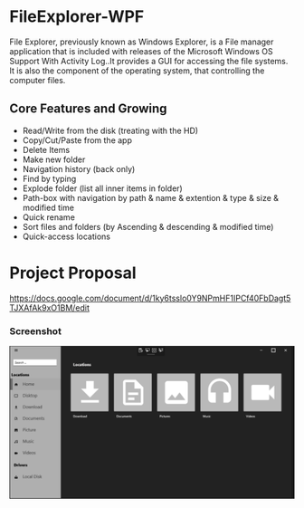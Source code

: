 # FileExplorer-WPF
File Explorer, previously known as Windows Explorer, is a  File manager application that is included with releases of the Microsoft Windows OS Support With Activity Log..It provides a GUI for accessing the file systems. It is also the component of the operating system, that controlling the computer files. 
## Core Features and Growing
  - Read/Write from the disk (treating with the HD)
  - Copy/Cut/Paste from the app
  - Delete Items
  - Make new folder
  - Navigation history (back only)
  - Find by typing
  - Explode folder (list all inner items in folder)
  - Path-box with navigation by path & name & extention & type & size & modified time 
  - Quick rename
  - Sort files and folders (by Ascending & descending & modified time)
  - Quick-access locations
# Project Proposal
https://docs.google.com/document/d/1ky6tsslo0Y9NPmHF1IPCf40FbDagt5TJXAfAk9xO1BM/edit
### Screenshot

![Dayoftheweek_alcohol](https://github.com/AmiinaAhmed/FileExplorer-WPF/blob/master/Screenshot/Capture.png)


